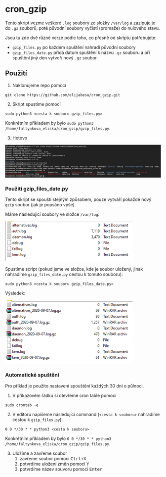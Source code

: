 # cron_gzip

Tento skript vezme veškeré `.log` soubory ze složky `/var/log` a zazipuje je do `.gz` souborů, poté původní soubory vyčistí (promaže) do nulového stavu.

Jsou tu zde dvě různé verze podle toho, co přesně od skriptu potřebujete:
- `gzip_files.py` po každém spuštění nahradí původní soubory
- `gzip_files_date.py` přidá datum spuštění k názvu `.gz` souboru a při spuštění jiný den vytvoří nový `.gz` soubor.

## Použití

1. Naklonujeme repo pomocí
```
git clone https://github.com/elijabesu/cron_gzip.git
```

2. Skript spustíme pomocí

```
sudo python3 <cesta k souboru gzip_files.py>
```

Konkrétním příkladem by bylo `sudo python3 /home/faltynkova_eliska/cron_gzip/gzip_files.py`.

3. Hotovo

![gzip_files terminal](https://github.com/elijabesu/cron_gzip/blob/master/pictures/terminal.jpg)

### Použití gzip_files_date.py
Tento skript se spouští stejným způsobem, pouze vytváří pokaždé nový `gzip` soubor (jak je popsáno výše).

Máme následující soubory ve složce `/var/log`:

![pred](https://github.com/elijabesu/cron_gzip/blob/master/pictures/pred-spustenim.png)

Spustíme script (pokud jsme ve složce, kde je soubor uložený, jinak nahradíme `gzip_files_date.py` cestou k tomuto souboru):

```
sudo python3 <cesta k souboru gzip_files_date.py>
```

Výsledek:

![po](https://github.com/elijabesu/cron_gzip/blob/master/pictures/po-spusteni.png)

### Automatické spuštění
Pro příklad je použito nastavení spouštění každých 30 dní o půlnoci.

1. V příkazovém řádku si otevřeme cron table pomocí 

```
sudo crontab -e
```

2. V editoru napíšeme následující command (`<cesta k souboru>` nahradíme cestou k `gzip_files.py`):

```
0 0 */30 * * python3 <cesta k souboru>
```

Konkrétním příkladem by bylo `0 0 */30 * * python3 /home/faltynkova_eliska/cron_gzip/gzip_files.py`.

3. Uložíme a zavřeme soubor
    1. zavřeme soubor pomocí <kbd>Ctrl+X</kbd>
    2. potvrdíme uložení změn pomocí <kbd>Y</kbd>
    3. potvrdíme název souvoru pomocí <kbd>Enter</kbd>